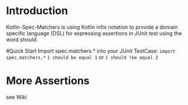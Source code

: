 # Introduction
Kotlin-Spec-Matchers is using Kotlin infix notation to provide a domain specific language (DSL) for expressing assertions
in JUnit test using the word *should*.

#Quick Start
    Import spec.matchers.* into your JUnit TestCase: `import spec.matchers.*`
    `1 should be equal 1` or `1 should !be equal 2`
# More Assertions
see Wiki